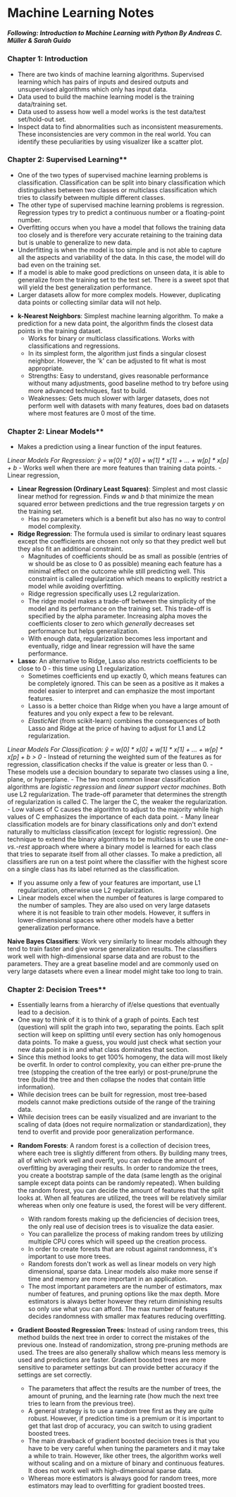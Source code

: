 # Machine Learning Notes
##### Following: Introduction to Machine Learning with Python By Andreas C. Müller & Sarah Guido

### Chapter 1: Introduction
- There are two kinds of machine learning algorithms. Supervised learning which has pairs of inputs and desired outputs and unsupervised algorithms which only has input data.
- Data used to build the machine learning model is the training data/training set.
- Data used to assess how well a model works is the test data/test set/hold-out set.
- Inspect data to find abnormalities such as inconsistent measurements. These inconsistencies are very common in the real world. You can identify these peculiarities by using visualizer like a scatter plot.

### Chapter 2: Supervised Learning**
- One of the two types of supervised machine learning problems is classification. Classification can be split into binary classification which distinguishes between two classes or multiclass classification which tries to classify between multiple different classes.
- The other type of supervised machine learning problems is regression. Regression types try to predict a continuous number or a floating-point number.
- Overfitting occurs when you have a model that follows the training data too closely and is therefore very accurate retaining to the training data but is unable to generalize to new data.
- Underfitting is when the model is too simple and is not able to capture all the aspects and variability of the data. In this case, the model will do bad even on the training set.
- If a model is able to make good predictions on unseen data, it is able to generalize from the training set to the test set. There is a sweet spot that will yield the best generalization performance.
- Larger datasets allow for more complex models. However, duplicating data points or collecting similar data will not help.

* **k-Nearest Neighbors**: Simplest machine learning algorithm. To make a prediction for a new data point, the algorithm finds the closest data points in the training dataset.
    - Works for binary or multiclass classifications. Works with classifications and regressions.
    - In its simplest form, the algorithm just finds a singular closest neighbor. However, the 'k' can be adjusted to fit what is most appropriate.
    - Strengths: Easy to understand, gives reasonable performance without many adjustments, good baseline method to try before using more advanced techniques, fast to build.
    - Weaknesses: Gets much slower with larger datasets, does not perform well with datasets with many features, does bad on datasets where most features are 0 most of the time.
    
### Chapter 2: Linear Models**
- Makes a prediction using a linear function of the input features.

*Linear Models For Regression: ŷ = w[0] * x[0] + w[1] * x[1] + ... + w[p] * x[p] + b*
    - Works well when there are more features than training data points.
    - Linear regression, 
* **Linear Regression (Ordinary Least Squares)**: Simplest and most classic linear method for regression. Finds *w* and *b* that minimize the mean squared error between predictions and the true regression targets *y* on the training set.
    - Has no parameters which is a benefit but also has no way to control model complexity.
* **Ridge Regression**: The formula used is similar to ordinary least squares except the coefficients are chosen not only so that they predict well but they also fit an additional constraint.
    - Magnitudes of coefficients should be as small as possible (entries of w should be as close to 0 as possible) meaning each feature has a minimal effect on the outcome while still predicting well. This constraint is called regularization which means to explicitly restrict a model while avoiding overfitting.
    - Ridge regression specifically uses L2 regularization.
    - The ridge model makes a trade-off between the simplicity of the model and its performance on the training set. This trade-off is specified by the alpha parameter. Increasing alpha moves the coefficients closer to zero which *generally* decreases set performance but helps generalization.
    - With enough data, regularization becomes less important and eventually, ridge and linear regression will have the same performance.
* **Lasso**: An alternative to Ridge, Lasso also restricts coefficients to be close to 0 - this time using L1 regularization.
    - Sometimes coefficients end up exactly 0, which means features can be completely ignored. This can be seen as a positive as it makes a model easier to interpret and can emphasize the most important features.
    - Lasso is a better choice than Ridge when you have a large amount of features and you only expect a few to be relevant.
    - *ElasticNet* (from scikit-learn) combines the consequences of both Lasso and Ridge at the price of having to adjust for L1 and L2 regularization.

*Linear Models For Classification: ŷ = w[0] * x[0] + w[1] * x[1] + ... + w[p] * x[p] + b > 0*
    - Instead of returning the weighted sum of the features as for regression, classification checks if the value is greater or less than 0.
    - These models use a decision boundary to separate two classes using a line, plane, or hyperplane.
    - The two most common linear classification algorithms are *logistic regression* and *linear support vector machines*. Both use L2 regularization. The trade-off parameter that determines the strength of regularization is called C. The larger the C, the weaker the regularization.
    - Low values of C causes the algorithm to adjust to the majority while high values of C emphasizes the importance of each data point.
    - Many linear classification models are for binary classifications only and don't extend naturally to multiclass classification (except for logistic regression). One technique to extend the binary algorithms to be multiclass is to use the *one-vs.-rest* approach where where a binary model is learned for each class that tries to separate itself from all other classes. To make a prediction, all classifiers are run on a test point where the classifier with the highest score on a single class has its label returned as the classification.

- If you assume only a few of your features are important, use L1 regularization, otherwise use L2 regularization.
- Linear models excel when the number of features is large compared to the number of samples. They are also used on very large datasets where it is not feasible to train other models. However, it suffers in lower-dimensional spaces where other models have a better generalization performance.

**Naive Bayes Classifiers**: Work very similarly to linear models although they tend to train faster and give worse generalization results. The classifiers work well with high-dimensional sparse data and are robust to the parameters. They are a great baseline model and are commonly used on very large datasets where even a linear model might take too long to train.

### Chapter 2: Decision Trees**
- Essentially learns from a hierarchy of if/else questions that eventually lead to a decision.
- One way to think of it is to think of a graph of points. Each test (question) will split the graph into two, separating the points. Each split section will keep on splitting until every section has only homogenous data points. To make a guess, you would just check what section your new data point is in and what class dominates that section.
- Since this method looks to get 100% homogeny, the data will most likely be overfit. In order to control complexity, you can either pre-prune the tree (stopping the creation of the tree early) or post-prune/prune the tree (build the tree and then collapse the nodes that contain little information).
- While decision trees can be built for regression, most tree-based models cannot make predictions outside of the range of the training data.
- While decision trees can be easily visualized and are invariant to the scaling of data (does not require normalization or standardization), they tend to overfit and provide poor generalization performance.

* **Random Forests**: A random forest is a collection of decision trees, where each tree is slightly different from others. By building many trees, all of which work well and overfit, you can reduce the amount of overfitting by averaging their results. In order to randomize the trees, you create a bootstrap sample of the data (same length as the original sample except data points can be randomly repeated). When building the random forest, you can decide the amount of features that the split looks at. When all features are utilized, the trees will be relatively similar whereas when only one feature is used, the forest will be very different.
    - With random forests making up the deficiencies of decision trees, the only real use of decision trees is to visualize the data easier.
    - You can parallelize the process of making random trees by utilizing multiple CPU cores which will speed up the creation process.
    - In order to create forests that are robust against randomness, it's important to use more trees.
    - Random forests don't work as well as linear models on very high dimensional, sparse data. Linear models also make more sense if time and memory are more important in an application.
    - The most important parameters are the number of estimators, max number of features, and pruning options like the max depth. More estimators is always better however they return diminishing results so only use what you can afford. The max number of features decides randomness with smaller max features reducing overfitting.

* **Gradient Boosted Regression Trees**: Instead of using random trees, this method builds the next tree in order to correct the mistakes of the previous one. Instead of randomization, strong pre-pruning methods are used. The trees are also generally shallow which means less memory is used and predictions are faster. Gradient boosted trees are more sensitive to parameter settings but can provide better accuracy if the settings are set correctly.
    - The parameters that affect the results are the number of trees, the amount of pruning, and the learning rate (how much the next tree tries to learn from the previous tree).
    - A general strategy is to use a random tree first as they are quite robust. However, if prediction time is a premium or it is important to get that last drop of accuracy, you can switch to using gradient boosted trees.
    - The main drawback of gradient boosted decision trees is that you have to be very careful when tuning the parameters and it may take a while to train. However, like other trees, the algorithm works well without scaling and on a mixture of binary and continuous features. It does not work well with high-dimensional sparse data.
    - Whereas more estimators is always good for random trees, more estimators may lead to overfitting for gradient boosted trees.